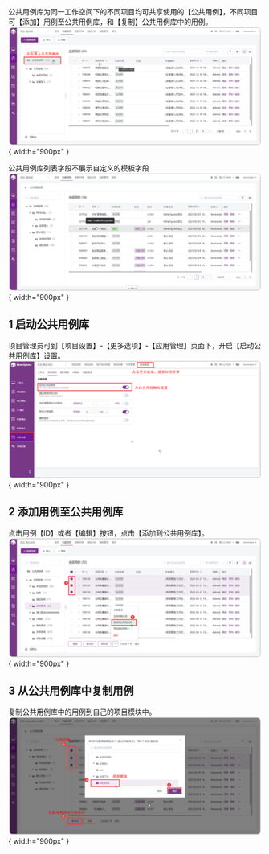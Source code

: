 公共用例库为同一工作空间下的不同项目均可共享使用的【公共用例】，不同项目可【添加】用例至公共用例库，和【复制】公共用例库中的用例。
![!公共用例库入口](../../../img/track/公共用例库入口.png){ width="900px" }

公共用例库列表字段不展示自定义的模板字段
![!公共用例库页面](../../../img/track/公共用例库页面.png){ width="900px" }

## 1 启动公共用例库
项目管理员可到【项目设置】-【更多选项】-【应用管理】页面下，开启【启动公共用例库】设置。
![!公共用例库选择数据](../../../img/track/启动公共用例库.png){ width="900px" }

## 2 添加用例至公共用例库
点击用例【ID】或者【编辑】按钮，点击【添加到公共用例库】。
![!公共用例库批量处理](../../../img/track/添加用例至公共用例库.png){ width="900px" }

## 3 从公共用例库中复制用例

复制公共用例库中的用例到自己的项目模块中。
![!公共用例库批量处理](../../../img/track/复制公共用例库中的用例.png){ width="900px" }